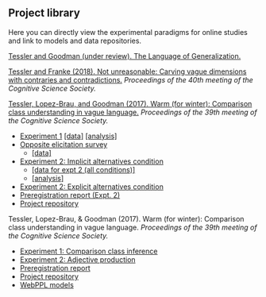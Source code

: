 ## Project library

Here you can directly view the experimental paradigms for online studies and link to models and data repositories.

[Tessler and Goodman (under review). The Language of Generalization.](projects/genlang/genlang_index.html)

[Tessler and Franke (2018). Not unreasonable: Carving vague dimensions with contraries and contradictions.](projects/negant-cogsci/negant_index.html) *Proceedings of the 40th meeting of the Cognitive Science Society.*

[Tessler, Lopez-Brau, and Goodman (2017). Warm (for winter): Comparison class understanding in vague language.](projects/comparisonclass-cogsci/comparisonclass_index.html) *Proceedings of the 39th meeting of the Cognitive Science Society.*


- [Experiment 1](http://stanford.edu/~mtessler/negant/experiments/4_L1_1slider/L1_4_1slider.html) [[data]](https://github.com/mhtess/negant/tree/master/data/4_L1_1slider) [[analysis]](https://github.com/mhtess/negant/blob/master/writing/cogsci/analysis/expt1.Rmd)
- [Opposite elicitation survey](http://stanford.edu/~mtessler/negant/experiments/6_antonym-elicitation/6_antonym-elicitation.html)
  - [[data]](https://github.com/mhtess/negant/tree/master/data/6_antonym-elicitation)
- [Experiment 2: Implicit alternatives condition ](http://stanford.edu/~mtessler/negant/experiments/7_interpretation_1slider/7_interpretation_1slider.html)
  - [[data for expt 2 (all conditions)]](https://github.com/mhtess/negant/tree/master/writing/cogsci/data)
  - [[analysis]](https://github.com/mhtess/negant/blob/master/writing/cogsci/analysis/expt2.Rmd)
- [Experiment 2: Explicit alternatives condition ](http://stanford.edu/~mtessler/negant/experiments/8_interpretation_4slider/8_interpretation_4slider.html)
- [Preregistration report (Expt. 2)](https://osf.io/p7f25/)
- [Project repository](https://github.com/mhtess/negant/)


Tessler, Lopez-Brau, & Goodman (2017). Warm (for winter): Comparison class understanding in vague language. *Proceedings of the 39th meeting of the Cognitive Science Society.*

- [Experiment 1: Comparison class inference](http://stanford.edu/~mtessler/comparison-class/experiments/class-elicitation-2afc.html)
- [Experiment 2: Adjective production](http://stanford.edu/~mtessler/comparison-class/experiments/vague-prior-elicitation-2afc.html)
- [Preregistration report](https://osf.io/hzdtj/)
- [Project repository](https://github.com/mhtess/comparison-class-cogsci17)
- [WebPPL models](http://forestdb.org/models/comparison-class-cogsci17.html)
